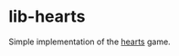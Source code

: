 # lib-hearts

Simple implementation of the [hearts](https://en.wikipedia.org/wiki/Hearts_(card_game)) game.
